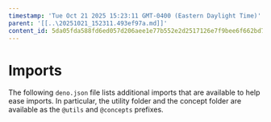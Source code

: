 ```yaml
---
timestamp: 'Tue Oct 21 2025 15:23:11 GMT-0400 (Eastern Daylight Time)'
parent: '[[..\20251021_152311.493ef97a.md]]'
content_id: 5da05fda588fd6ed057d206aee1e77b552e2d2517126e7f9bee6f662bd7c0afe
---
```


# Imports

The following `deno.json` file lists additional imports that are available to help ease imports. In particular, the utility folder and the concept folder are available as the `@utils` and `@concepts` prefixes.
